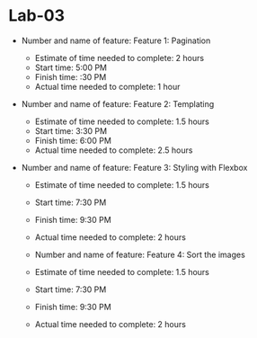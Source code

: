 # Lab-03

* Number and name of feature: Feature 1: Pagination
  * Estimate of time needed to complete: 2 hours
  * Start time: 5:00 PM
  * Finish time: :30 PM
  * Actual time needed to complete: 1 hour

* Number and name of feature: Feature 2: Templating
  * Estimate of time needed to complete: 1.5 hours
  * Start time: 3:30 PM
  * Finish time: 6:00 PM
  * Actual time needed to complete: 2.5 hours

* Number and name of feature: Feature 3: Styling with Flexbox
  * Estimate of time needed to complete: 1.5 hours
  * Start time: 7:30 PM
  * Finish time: 9:30 PM
  * Actual time needed to complete: 2 hours
  
  * Number and name of feature: Feature 4: Sort the images
  * Estimate of time needed to complete: 1.5 hours
  * Start time: 7:30 PM
  * Finish time: 9:30 PM
  * Actual time needed to complete: 2 hours
